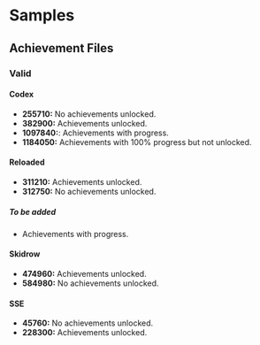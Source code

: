 # Samples

## Achievement Files

### Valid

#### Codex

* **255710:** No achievements unlocked.
* **382900:** Achievements unlocked.
* **1097840:**: Achievements with progress.
* **1184050:** Achievements with 100% progress but not unlocked.

#### Reloaded

* **311210:** Achievements unlocked.
* **312750:** No achievements unlocked.

##### To be added

* Achievements with progress.

#### Skidrow

* **474960:** Achievements unlocked.
* **584980:** No achievements unlocked.

#### SSE

* **45760:** No achievements unlocked.
* **228300:** Achievements unlocked.